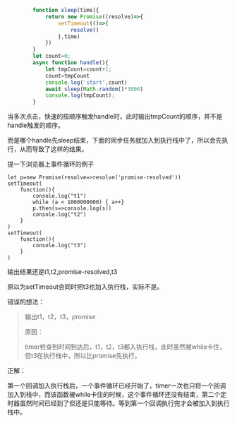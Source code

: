 ```js
        function sleep(time){
            return new Promise((resolve)=>{
                setTimeout(()=>{
                    resolve()
                },time)
            })
        }
        let count=0;
        async function handle(){
            let tmpCount=count+1;
            count=tmpCount
            console.log('start',count)
            await sleep(Math.random()*3000)
            console.log(tmpCount);
        }
```

当多次点击，快速的按顺序触发handle时，此时输出tmpCount的顺序，并不是handle触发的顺序。

而是哪个handle先sleep结束，下面的同步任务就加入到执行栈中了，所以会先执行，从而导致了这样的结果。



提一下浏览器上事件循环的例子

```
let p=new Promise(resolve=>resolve('promise-resolved'))
setTimeout(
	function(){
	 	console.log("t1")
	 	while (a < 1000000000) { a++}
	 	p.then(s=>console.log(s))
	 	console.log("t2")
	}
)
setTimeout(
	function(){
	 	console.log("t3")
	}
)

```

输出结果还是t1,t2,promise-resolved,t3

原以为setTimeout会同时把t3也加入执行栈，实际不是。

错误的想法：

> 输出t1，t2，t3，promise
>
> 原因：
>
> timer检查到时间到达后，t1，t2，t3都入执行栈，此时虽然被while卡住，但t3在执行栈中，所以比promise先执行。

正解：

第一个回调加入执行栈后，一个事件循环已经开始了，timer一次也只将一个回调加入到栈中，而该函数被while卡住的时候，这个事件循环还没有结束，第二个定时器虽然时间已经到了但还是只能等待。等到第一个回调执行完才会被加入到执行栈中。


